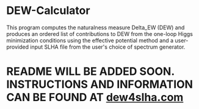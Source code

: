 # DEW-Calculator
This program computes the naturalness measure Delta_EW (DEW) and produces an ordered list of contributions to DEW from the one-loop Higgs minimization conditions using the effective potential method and a user-provided input SLHA file from the user's choice of spectrum generator. 

# README WILL BE ADDED SOON. INSTRUCTIONS AND INFORMATION CAN BE FOUND AT [dew4slha.com](https://dew4slha.com/)
